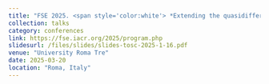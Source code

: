 ```yaml
---
title: "FSE 2025. <span style='color:white'> *Extending the quasidifferential framework: from fixed-key to expected differential probability* </span>"
collection: talks
category: conferences
link: https://fse.iacr.org/2025/program.php
slidesurl: /files/slides/slides-tosc-2025-1-16.pdf
venue: "University Roma Tre"
date: 2025-03-20
location: "Roma, Italy"
---
```


